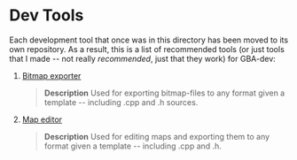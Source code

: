 Dev Tools
=========

Each development tool that once was in this directory has been moved to its own
repository. As a result, this is a list of recommended tools (or just tools
that I made -- not really _recommended_, just that they work) for GBA-dev:

1. [Bitmap exporter](https://github.com/jptiz/bitmap-to-code)
   > **Description**
   > Used for exporting bitmap-files to any format given a template --
   > including .cpp and .h sources.

2. [Map editor](https://github.com/jptiz/map-editor)
   > **Description**
   > Used for editing maps and exporting them to any format given a template --
   > including .cpp and .h.
